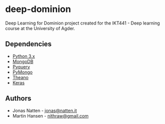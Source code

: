 # deep-dominion
Deep Learning for Dominion project created for the IKT441 - Deep learning course at the University of Agder.

## Dependencies
 - [Python 3.x](https://docs.python.org/3/)
 - [MongoDB](https://www.mongodb.org/)
 - [Pyquery](https://pypi.python.org/pypi/pyquery)
 - [PyMongo](https://api.mongodb.org/python/current/)
 - [Theano](http://deeplearning.net/software/theano/)
 - [Keras](http://keras.io/)

## Authors
 - Jonas Natten - [jonas@natten.it](mailto:jonas@natten.it)
 - Martin Hansen - [nithraw@gmail.com](mailto:nithraw@gmail.com)

